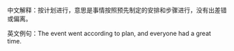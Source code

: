 中文解释：按计划进行，意思是事情按照预先制定的安排和步骤进行，没有出差错或偏离。

英文例句：The event went according to plan, and everyone had a great time.